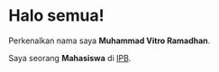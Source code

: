 # Halo semua! 

Perkenalkan nama saya **Muhammad Vitro Ramadhan**.<br>

Saya seorang **Mahasiswa** di [IPB](https://www.ipb.ac.id/).<br>
